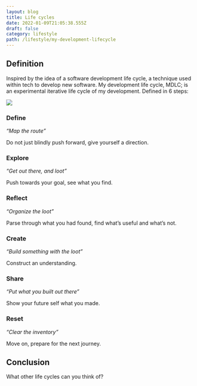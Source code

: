 ```yaml
---
layout: blog
title: Life cycles
date: 2022-01-09T21:05:38.555Z
draft: false
category: lifestyle
path: /lifestyle/my-development-lifecycle
---
```

## Definition

Inspired by the idea of a software development life cycle, a technique used within tech to develop new software. My development life cycle, MDLC; is an experimental iterative life cycle of my development. Defined in 6 steps:

![](/img/my-development-lifecycle.png)

### Define

*“Map the route”*

Do not just blindly push forward, give yourself a direction.

### Explore

*“Get out there, and loot”*

Push towards your goal, see what you find.

### Reflect

*“Organize the loot”*

Parse through what you had found, find what’s useful and what’s not.

### Create

*“Build something with the loot”*

Construct an understanding.

### Share

*“Put what you built out there”*

Show your future self what you made.

### Reset

*“Clear the inventory”*

Move on, prepare for the next journey.

## Conclusion

What other life cycles can you think of?